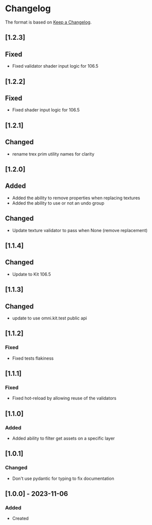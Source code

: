 # Changelog
The format is based on [Keep a Changelog](https://keepachangelog.com/en/1.0.0/).

## [1.2.3]
## Fixed
- Fixed validator shader input logic for 106.5

## [1.2.2]
## Fixed
- Fixed shader input logic for 106.5

## [1.2.1]
## Changed
- rename trex prim utility names for clarity

## [1.2.0]
## Added
- Added the ability to remove properties when replacing textures
- Added the ability to use or not an undo group

## Changed
- Update texture validator to pass when None (remove replacement)

## [1.1.4]
## Changed
- Update to Kit 106.5

## [1.1.3]
## Changed
- update to use omni.kit.test public api

## [1.1.2]
### Fixed
- Fixed tests flakiness

## [1.1.1]
### Fixed
- Fixed hot-reload by allowing reuse of the validators

## [1.1.0]
### Added
- Added ability to filter get assets on a specific layer

## [1.0.1]
### Changed
- Don't use pydantic for typing to fix documentation

## [1.0.0] - 2023-11-06
### Added
- Created
